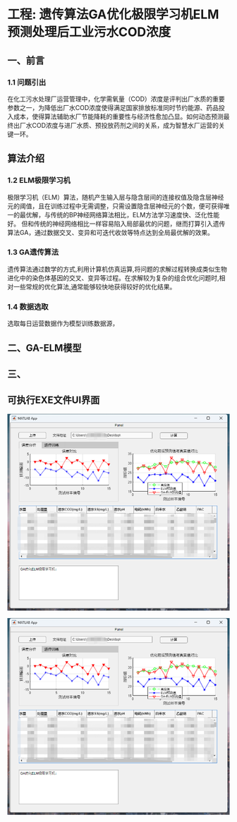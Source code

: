 # 工程: 遗传算法GA优化极限学习机ELM预测处理后工业污水COD浓度
## 一、前言
### 1.1 问题引出
在化工污水处理厂运营管理中，化学需氧量（COD）浓度是评判出厂水质的重要参数之一，为降低出厂水COD浓度使得满足国家排放标准同时节约能源、药品投入成本，使得算法辅助水厂节能降耗的重要性与经济性愈加凸显。如何动态预测最终出厂水COD浓度与进厂水质、预投放药剂之间的关系，成为智慧水厂运营的关键一环。
## 算法介绍

### 1.2 ELM极限学习机
极限学习机（ELM）算法，随机产生输入层与隐含层间的连接权值及隐含层神经元的阈值，且在训练过程中无需调整，只需设置隐含层神经元的个数，便可获得唯一的最优解，与传统的BP神经网络算法相比，ELM方法学习速度快、泛化性能好。
但和传统的神经网络相比一样容易陷入局部最优的问题，继而打算引入遗传算法GA，通过数据交叉、变异和可迭代收敛等特点达到全局最优解的效果。

### 1.3 GA遗传算法
遗传算法通过数学的方式,利用计算机仿真运算,将问题的求解过程转换成类似生物进化中的染色体基因的交叉、变异等过程。在求解较为复杂的组合优化问题时,相对一些常规的优化算法,通常能够较快地获得较好的优化结果。
### 1.4 数据选取
选取每日运营数据作为模型训练数据源，
## 二、GA-ELM模型



## 三、

## 可执行EXE文件UI界面
![markdown](https://github.com/cxd980125/GA-ELM-purified-sewage-predicate-model/blob/master/image/%E6%B0%B4%E5%A4%84%E7%90%86%E6%A8%A1%E5%9E%8BUI%E7%95%8C%E9%9D%A2.png)
<div align="center">
  <img src="https://github.com/cxd980125/GA-ELM-purified-sewage-predicate-model/blob/master/image/%E6%B0%B4%E5%A4%84%E7%90%86%E6%A8%A1%E5%9E%8BUI%E7%95%8C%E9%9D%A2.png">
</div>


